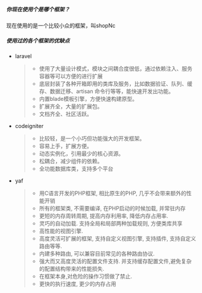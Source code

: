 ##### 你现在使用个是哪个框架？

现在使用的是一个比较小众的框架，叫shopNc

##### 使用过的各个框架的优缺点

- laravel

  > - 使用了大量设计模式，模块之间耦合度很低，通过依赖注入、服务容器等可以方便的进行扩展
  > - 底层封装了各种开箱即用的类库及服务，比如数据验证、队列、缓存、数据迁移、artisan 命令行等等，能快速开发出功能。
  > - 内置blade模板引擎，方便快速构建原型。
  > - 扩展齐全，大量的扩展包。
  > - 文档齐全、社区活跃。

  

- codeigniter

  > - 比较轻，是一个小巧但功能强大的开发框架。
  > - 容易上手，扩展方便。
  > - 动态实例化，引用最少的核心资源。
  > - 松耦合，减少组件的依赖。
  > - 全功能数据库类，支持多个平台

  

- yaf

  > - 用C语言开发的PHP框架, 相比原生的PHP, 几乎不会带来额外的性能开销
  > - 所有的框架类, 不需要编译, 在PHP启动的时候加载, 并常驻内存
  > - 更短的内存周转周期, 提高内存利用率, 降低内存占用率.
  > - 灵巧的自动加载. 支持全局和局部两种加载规则, 方便类库共享
  > - 高性能的视图引擎.
  > - 高度灵活可扩展的框架, 支持自定义视图引擎, 支持插件, 支持自定义路由等等.
  > - 内建多种路由, 可以兼容目前常见的各种路由协议.
  > - 强大而又高度灵活的配置文件支持. 并支持缓存配置文件,避免复杂的配置结构带来的性能损失.
  > - 在框架本身,对危险的操作习惯做了禁止.
  > - 更快的执行速度, 更少的内存占用




